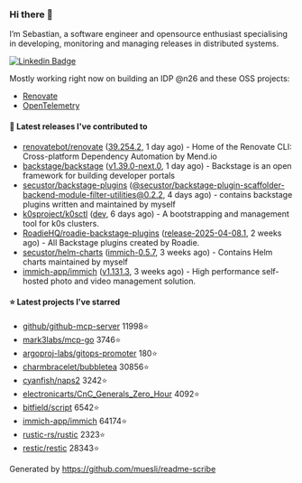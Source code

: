 ### Hi there 👋

I’m Sebastian, a software engineer and opensource enthusiast specialising in developing, monitoring and managing releases in distributed systems.    

[![Linkedin Badge](https://img.shields.io/badge/-LinkedIn-blue?style=flat&logo=Linkedin&logoColor=white&link=https://www.linkedin.com/in/sebastian-poxhofer/)](https://www.linkedin.com/in/sebastian-poxhofer/)

Mostly working right now on building an IDP @n26 and these OSS projects:
- [Renovate](https://github.com/renovatebot/renovate)
- [OpenTelemetry](https://github.com/open-telemetry)



#### 🚀 Latest releases I've contributed to

- [renovatebot/renovate](https://github.com/renovatebot/renovate) ([39.254.2](https://github.com/renovatebot/renovate/releases/tag/39.254.2), 1 day ago) - Home of the Renovate CLI: Cross-platform Dependency Automation by Mend.io
- [backstage/backstage](https://github.com/backstage/backstage) ([v1.39.0-next.0](https://github.com/backstage/backstage/releases/tag/v1.39.0-next.0), 1 day ago) - Backstage is an open framework for building developer portals
- [secustor/backstage-plugins](https://github.com/secustor/backstage-plugins) ([@secustor/backstage-plugin-scaffolder-backend-module-filter-utilities@0.2.2](https://github.com/secustor/backstage-plugins/releases/tag/%40secustor/backstage-plugin-scaffolder-backend-module-filter-utilities%400.2.2), 4 days ago) - contains backstage plugins written and maintained by myself
- [k0sproject/k0sctl](https://github.com/k0sproject/k0sctl) ([dev](https://github.com/k0sproject/k0sctl/releases/tag/dev), 6 days ago) - A bootstrapping and management tool for k0s clusters.
- [RoadieHQ/roadie-backstage-plugins](https://github.com/RoadieHQ/roadie-backstage-plugins) ([release-2025-04-08.1](https://github.com/RoadieHQ/roadie-backstage-plugins/releases/tag/release-2025-04-08.1), 2 weeks ago) - All Backstage plugins created by Roadie.
- [secustor/helm-charts](https://github.com/secustor/helm-charts) ([immich-0.5.7](https://github.com/secustor/helm-charts/releases/tag/immich-0.5.7), 3 weeks ago) - Contains Helm charts maintained by myself
- [immich-app/immich](https://github.com/immich-app/immich) ([v1.131.3](https://github.com/immich-app/immich/releases/tag/v1.131.3), 3 weeks ago) - High performance self-hosted photo and video management solution.

#### ⭐ Latest projects I've starred

- [github/github-mcp-server](https://github.com/github/github-mcp-server) 11998⭐
- [mark3labs/mcp-go](https://github.com/mark3labs/mcp-go) 3746⭐
- [argoproj-labs/gitops-promoter](https://github.com/argoproj-labs/gitops-promoter) 180⭐
- [charmbracelet/bubbletea](https://github.com/charmbracelet/bubbletea) 30856⭐
- [cyanfish/naps2](https://github.com/cyanfish/naps2) 3242⭐
- [electronicarts/CnC_Generals_Zero_Hour](https://github.com/electronicarts/CnC_Generals_Zero_Hour) 4092⭐
- [bitfield/script](https://github.com/bitfield/script) 6542⭐
- [immich-app/immich](https://github.com/immich-app/immich) 64174⭐
- [rustic-rs/rustic](https://github.com/rustic-rs/rustic) 2323⭐
- [restic/restic](https://github.com/restic/restic) 28343⭐



Generated by https://github.com/muesli/readme-scribe
